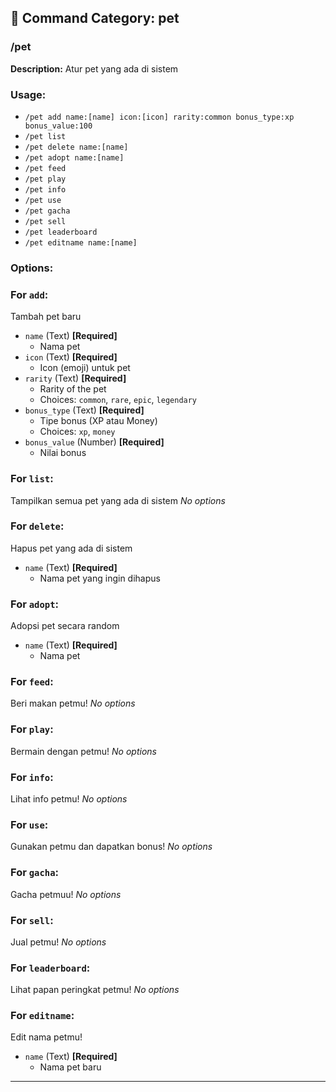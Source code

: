 ## 📁 Command Category: pet

### /pet

**Description:** Atur pet yang ada di sistem

### Usage:
- `/pet add name:[name] icon:[icon] rarity:common bonus_type:xp bonus_value:100`
- `/pet list`
- `/pet delete name:[name]`
- `/pet adopt name:[name]`
- `/pet feed`
- `/pet play`
- `/pet info`
- `/pet use`
- `/pet gacha`
- `/pet sell`
- `/pet leaderboard`
- `/pet editname name:[name]`

### Options:
### For `add`:
Tambah pet baru
- `name` (Text) **[Required]**
  - Nama pet
- `icon` (Text) **[Required]**
  - Icon (emoji) untuk pet
- `rarity` (Text) **[Required]**
  - Rarity of the pet
  - Choices: `common`, `rare`, `epic`, `legendary`
- `bonus_type` (Text) **[Required]**
  - Tipe bonus (XP atau Money)
  - Choices: `xp`, `money`
- `bonus_value` (Number) **[Required]**
  - Nilai bonus

### For `list`:
Tampilkan semua pet yang ada di sistem
*No options*

### For `delete`:
Hapus pet yang ada di sistem
- `name` (Text) **[Required]**
  - Nama pet yang ingin dihapus

### For `adopt`:
Adopsi pet secara random
- `name` (Text) **[Required]**
  - Nama pet

### For `feed`:
Beri makan petmu!
*No options*

### For `play`:
Bermain dengan petmu!
*No options*

### For `info`:
Lihat info petmu!
*No options*

### For `use`:
Gunakan petmu dan dapatkan bonus!
*No options*

### For `gacha`:
Gacha petmuu!
*No options*

### For `sell`:
Jual petmu!
*No options*

### For `leaderboard`:
Lihat papan peringkat petmu!
*No options*

### For `editname`:
Edit nama petmu!
- `name` (Text) **[Required]**
  - Nama pet baru


---

